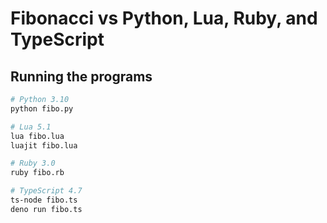 # Fibonacci vs Python, Lua, Ruby, and TypeScript

## Running the programs

```bash
# Python 3.10
python fibo.py

# Lua 5.1
lua fibo.lua
luajit fibo.lua

# Ruby 3.0
ruby fibo.rb

# TypeScript 4.7
ts-node fibo.ts
deno run fibo.ts
```
